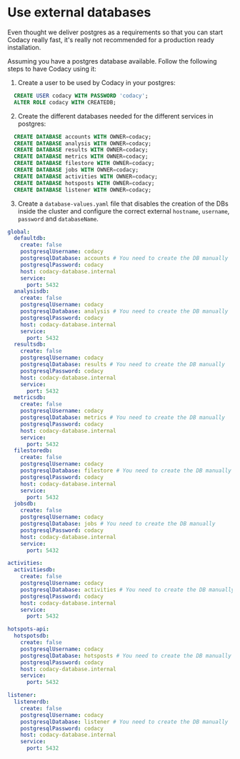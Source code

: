 # Use external databases

Even thought we deliver postgres as a requirements so
that you can start Codacy really fast, it's really not
recommended for a production ready installation.

Assuming you have a postgres database available. Follow the following steps to have Codacy using it:

1.  Create a user to be used by Codacy in your postgres:

```sql
  CREATE USER codacy WITH PASSWORD 'codacy';
  ALTER ROLE codacy WITH CREATEDB;
```

2.  Create the different databases needed for the different services in postgres:

```sql
  CREATE DATABASE accounts WITH OWNER=codacy;
  CREATE DATABASE analysis WITH OWNER=codacy;
  CREATE DATABASE results WITH OWNER=codacy;
  CREATE DATABASE metrics WITH OWNER=codacy;
  CREATE DATABASE filestore WITH OWNER=codacy;
  CREATE DATABASE jobs WITH OWNER=codacy;
  CREATE DATABASE activities WITH OWNER=codacy;
  CREATE DATABASE hotsposts WITH OWNER=codacy;
  CREATE DATABASE listener WITH OWNER=codacy;
```

3.  Create a `database-values.yaml` file that disables the creation of the DBs inside the cluster and configure the correct external `hostname`, `username`, `password` and `databaseName`.

```yaml
global:
  defaultdb:
    create: false
    postgresqlUsername: codacy
    postgresqlDatabase: accounts # You need to create the DB manually
    postgresqlPassword: codacy
    host: codacy-database.internal
    service:
      port: 5432
  analysisdb:
    create: false
    postgresqlUsername: codacy
    postgresqlDatabase: analysis # You need to create the DB manually
    postgresqlPassword: codacy
    host: codacy-database.internal
    service:
      port: 5432
  resultsdb:
    create: false
    postgresqlUsername: codacy
    postgresqlDatabase: results # You need to create the DB manually
    postgresqlPassword: codacy
    host: codacy-database.internal
    service:
      port: 5432
  metricsdb:
    create: false
    postgresqlUsername: codacy
    postgresqlDatabase: metrics # You need to create the DB manually
    postgresqlPassword: codacy
    host: codacy-database.internal
    service:
      port: 5432
  filestoredb:
    create: false
    postgresqlUsername: codacy
    postgresqlDatabase: filestore # You need to create the DB manually
    postgresqlPassword: codacy
    host: codacy-database.internal
    service:
      port: 5432
  jobsdb:
    create: false
    postgresqlUsername: codacy
    postgresqlDatabase: jobs # You need to create the DB manually
    postgresqlPassword: codacy
    host: codacy-database.internal
    service:
      port: 5432

activities:
  activitiesdb:
    create: false
    postgresqlUsername: codacy
    postgresqlDatabase: activities # You need to create the DB manually
    postgresqlPassword: codacy
    host: codacy-database.internal
    service:
      port: 5432

hotspots-api:
  hotspotsdb:
    create: false
    postgresqlUsername: codacy
    postgresqlDatabase: hotsposts # You need to create the DB manually
    postgresqlPassword: codacy
    host: codacy-database.internal
    service:
      port: 5432

listener:
  listenerdb:
    create: false
    postgresqlUsername: codacy
    postgresqlDatabase: listener # You need to create the DB manually
    postgresqlPassword: codacy
    host: codacy-database.internal
    service:
      port: 5432
```
